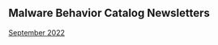 ## <a name="faq"></a>Malware Behavior Catalog Newsletters ##

<a href="./09092022.md">September 2022</a>